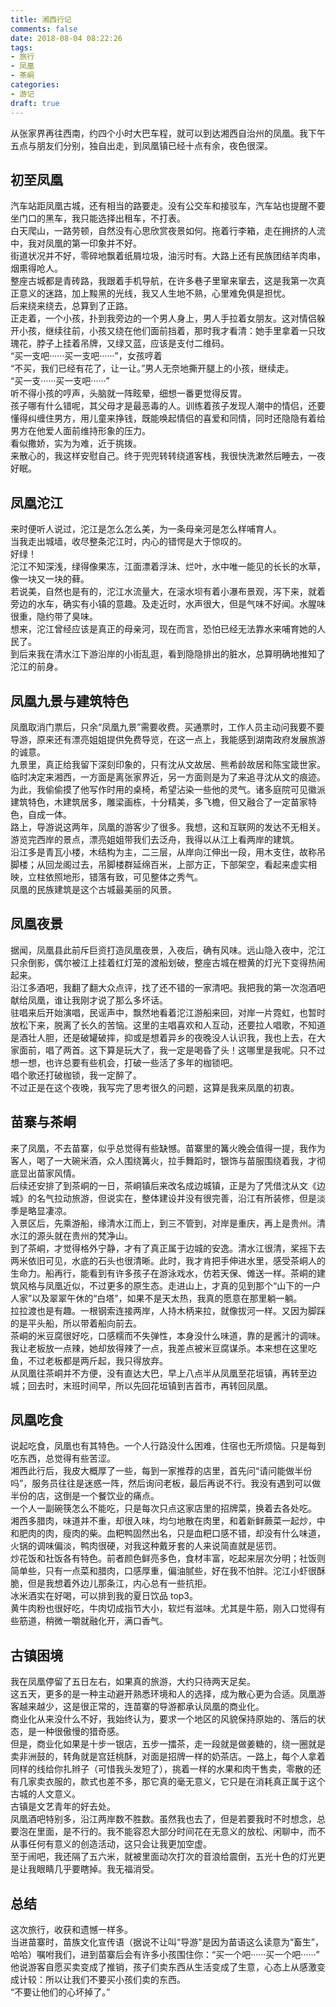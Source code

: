 ```yaml
---
title: 湘西行记
comments: false
date: 2018-08-04 08:22:26
tags:
- 旅行
- 凤凰
- 茶峒
categories:
- 游记
draft: true
---
```

从张家界再往西南，约四个小时大巴车程，就可以到达湘西自治州的凤凰。我下午五点与朋友们分别，独自出走，到凤凰镇已经十点有余，夜色很深。
<!--more-->  
## 初至凤凰  
汽车站距凤凰古城，还有相当的路要走。没有公交车和接驳车，汽车站也提醒不要坐门口的黑车，我只能选择出租车，不打表。  
白天爬山，一路劳顿，自然没有心思欣赏夜景如何。拖着行李箱，走在拥挤的人流中，我对凤凰的第一印象并不好。  
街道状况并不好，零碎地飘着纸屑垃圾，油污时有。大路上还有民族团结羊肉串，烟熏得呛人。  
整座古城都是青砖路，我跟着手机导航，在许多巷子里窜来窜去，这是我第一次真正意义的迷路，加上黢黑的光线，我又人生地不熟，心里难免俱是担忧。  
后来绕来绕去，总算到了正路。  
正走着，一个小孩，扑到我旁边的一个男人身上，男人手拉着女朋友。这对情侣躲开小孩，继续往前，小孩又绕在他们面前挡着，那时我才看清：她手里拿着一只玫瑰花，脖子上挂着吊牌，又绿又蓝，应该是支付二维码。  
“买一支吧······买一支吧······”，女孩哼着  
“不买，我们已经有花了，让一让。”男人无奈地撕开腿上的小孩，继续走。  
“买一支······买一支吧······”  
听不得小孩的哼声，头脑就一阵眩晕，细想一番更觉得反胃。  
孩子哪有什么错呢，其父母才是最恶毒的人。训练着孩子发现人潮中的情侣，还要懂得纠缠住男方，用儿童来挣钱，既能唤起情侣的喜爱和同情，同时还隐隐有着给男方在他爱人面前维持形象的压力。  
看似撒娇，实为为难，近于挑拨。  
来散心的，我这样安慰自己。终于兜兜转转绕道客栈，我很快洗漱然后睡去，一夜好眠。  
## 凤凰沱江  
来时便听人说过，沱江是怎么怎么美，为一条母亲河是怎么样哺育人。  
当我走出城墙，收尽整条沱江时，内心的错愕是大于惊叹的。  
好绿！  
沱江不知深浅，绿得像果冻，江面漂着浮沫、烂叶，水中唯一能见的长长的水草，像一块又一块的藓。  
若说美，自然也是有的，沱江水流量大，在滚水坝有着小瀑布景观，泻下来，就着旁边的水车，确实有小镇的意趣。及走近时，水声很大，但是气味不好闻。水腥味很重，隐约带了臭味。  
想来，沱江曾经应该是真正的母亲河，现在而言，恐怕已经无法靠水来哺育她的人民了。  
到后来我在清水江下游沿岸的小街乱逛，看到隐隐排出的脏水，总算明确地推知了沱江的前身。  
## 凤凰九景与建筑特色  
凤凰取消门票后，只余“凤凰九景”需要收费。买通票时，工作人员主动问我要不要导游，原来还有漂亮姐姐提供免费导览，在这一点上，我能感到湖南政府发展旅游的诚意。  
九景里，真正给我留下深刻印象的，只有沈从文故居、熊希龄故居和陈宝箴世家。临时决定来湘西，一方面是离张家界近，另一方面则是为了来追寻沈从文的痕迹。为此，我偷偷摸了他写作时用的桌椅，希望沾染一些他的灵气。诸多庭院可见徽派建筑特色，木建筑居多，雕梁画栋，十分精美，多飞檐，但又融合了一定苗家特色，自成一体。  
路上，导游说这两年，凤凰的游客少了很多。我想，这和互联网的发达不无相关。  
游览完西岸的景点，漂亮姐姐带我们去泛舟，我得以从江上看两岸的建筑。  
沿江多是青瓦小楼，木结构为主，二三层，从岸向江伸出一段，用木支住，故称吊脚楼；从回龙阁过去，吊脚楼群延绵百米，上部方正，下部架空，看起来虚实相映，立柱依照地形，错落有致，可见整体之秀气。  
凤凰的民族建筑是这个古城最美丽的风景。  
## 凤凰夜景  
据闻，凤凰县此前斥巨资打造凤凰夜景，入夜后，确有风味。远山隐入夜中，沱江只余倒影，偶尔被江上挂着红灯笼的渡船划破，整座古城在橙黄的灯光下变得热闹起来。  
沿江多酒吧，我翻了翻大众点评，找了还不错的一家清吧。我把我的第一次泡酒吧献给凤凰，谁让我刚才说了那么多坏话。  
驻唱来后开始演唱，民谣声中，飘然地看着沱江游船来回，对岸一片霓虹，也暂时放松下来，脱离了长久的苦恼。这里的主唱喜欢和人互动，还要拉人唱歌，不知道是酒壮人胆，还是破罐破摔，抑或是想着异乡的夜晚没人认识我，我也上去，在大家面前，唱了两首。这下算是玩大了，我一定是喝昏了头！这哪里是我呢。只不过想一想，也许总要有些机会，打破一些活了多年的枷锁吧。  
唱个歌还打破枷锁，我一定醉了。  
不过正是在这个夜晚，我写完了思考很久的问题，这算是我来凤凰的初衷。  
## 苗寨与茶峒  
来了凤凰，不去苗寨，似乎总觉得有些缺憾。苗寨里的篝火晚会值得一提，我作为客人，喝了一大碗米酒，众人围绕篝火，拉手舞蹈时，银饰与苗服围绕着我，才彻底显出苗家风情。  
后续还安排了到茶峒的一日，茶峒镇后来改名成边城镇，正是为了凭借沈从文《边城》的名气拉动旅游，但说实在，整体建设并没有很完善，沿江有所装修，但是淡季是略显凄凉。  
入景区后，先乘游船，缘清水江而上，到三不管到，对岸是重庆，再上是贵州。清水江的源头就在贵州的梵净山。  
到了茶峒，才觉得格外宁静，才有了真正属于边城的安逸。清水江很清，桨摇下去两米依旧可见，水底的石头也很清晰。此时，我才肯把手伸进水里，感受茶峒人的生命力。船再行，能看到有许多孩子在游泳戏水，仿若天保、傩送一样。茶峒的建筑风格与凤凰近似，不过更多的原生态。走进山上，才真的见到那个“山下的一户人家”以及翠翠午休的“白塔”，如果不是天太热，我真的愿意在那里躺一躺。  
拉拉渡也是有趣。一根钢索连接两岸，人持木柄来拉，就像拔河一样。又因为脚踩的是平头船，所以带着船向前去。  
茶峒的米豆腐很好吃，口感糯而不失弹性，本身没什么味道，靠的是酱汁的调味。我让老板放一点辣，她却放得辣了一点，我差点被米豆腐谋杀。本来想在这里吃鱼，不过老板都是两斤起，我只得放弃。  
从凤凰往茶峒并不方便，没有直达大巴，早上八点半从凤凰至花垣镇，再转至边城；回去时，末班时间早，所以先回花垣镇到吉首市，再转回凤凰。  
## 凤凰吃食  
说起吃食，凤凰也有其特色。一个人行路没什么困难，住宿也无所烦恼。只是每到吃东西，总觉得有些苦涩。  
湘西此行后，我皮大概厚了一些，每到一家推荐的店里，首先问“请问能做半份吗”，服务员往往是迷惑一阵，然后询问老板，最后再说不行。我没有遇到可以做半份的店，这倒是一个餐饮业的痛点。  
一个人一副碗筷怎么不能吃，只是每次只点这家店里的招牌菜，换着去各处吃。  
湘西多腊肉，味道并不重，却很入味，均匀地散在肉里，和着新鲜蕨菜一起炒，中和肥肉的肉，瘦肉的柴。血粑鸭固然出名，只是血粑口感不错，却没有什么味道，火锅的调味偏淡，鸭肉很硬，对我这种戴牙套的人来说简直就是惩罚。  
炒花饭和社饭各有特色。前者颜色鲜亮多色，食材丰富，吃起来层次分明；社饭则简单些，只有一点菜和腊肉，口感厚重，偏油腻些，好在我不怕胖。沱江小虾很酥脆，但是我想着外边儿那条江，内心总有一些抗拒。  
冰米酒实在好喝，可以排到我的夏日饮品 top3。  
黄牛肉粉也很好吃，牛肉切成指节大小，软烂有滋味。尤其是牛筋，刚入口觉得有些筋道，稍微一嚼就融化开，满口香气。  
## 古镇困境  
我在凤凰停留了五日左右，如果真的旅游，大约只待两天足矣。  
这五天，更多的是一种主动避开熟悉环境和人的选择，成为散心更为合适。凤凰游客越来越少，这是很正常的，连苗寨的导游都承认凤凰的商业化。  
商业化从来没什么不好，我始终认为，要求一个地区的风貌保持原始的、落后的状态，是一种很傲慢的猎奇感。  
但是，商业化如果是十步一银店，五步一擂茶，走一段就是做姜糖的，绕一圈就是卖非洲鼓的，转角就是宫廷桃酥，对面是招牌一样的奶茶店。一路上，每个人拿着同样的线给你扎辫子（可惜我头发短了），挑着一样的水果和肉干售卖，零散的还有几家卖衣服的，款式也差不多，那它真的毫无意义，它只是在消耗真正属于这个古城的人文意义。  
古镇是文艺青年的好去处。  
凤凰酒吧特别多，沿江两岸数不胜数。虽然我也去了，但是若要我时不时想念，总要泡在里面，是不行的。我不能容忍大部分时间花在无意义的放松、闲聊中，而不从事任何有意义的创造活动，这只会让我更加空虚。  
至于闹吧，我还隔了五六米，就被里面动次打次的音浪给震倒，五光十色的灯光更是让我眼睛几乎要瞎掉。我无福消受。  
## 总结  
这次旅行，收获和遗憾一样多。  
当进苗寨时，苗族文化宣传语（据说不让叫“导游"是因为苗语这么读意为“畜生”，哈哈）嘱咐我们，进到苗寨后会有许多小孩围住你：“买一个吧······买一个吧······”  
他说游客自愿买卖变成了推销，孩子们卖东西从生活变成了生意，心态上从感激变成计较：所以让我们不要买小孩们卖的东西。  
“不要让他们的心坏掉了。”